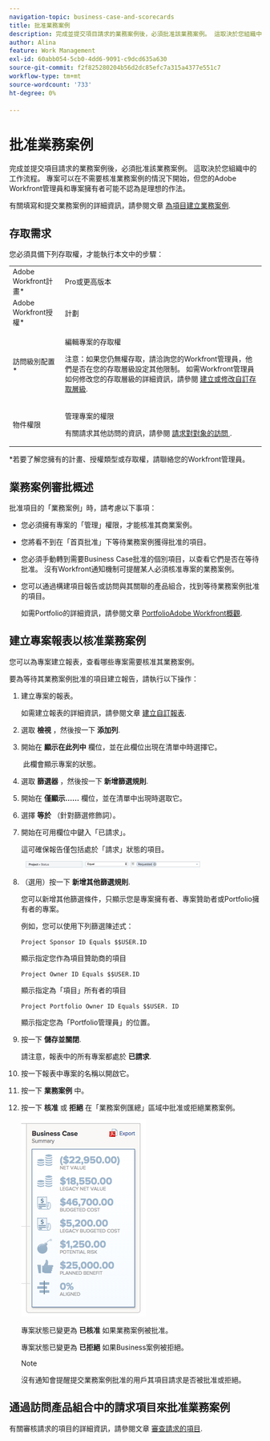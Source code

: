 ```yaml
---
navigation-topic: business-case-and-scorecards
title: 批准業務案例
description: 完成並提交項目請求的業務案例後，必須批准該業務案例。 這取決於您組織中的工作流程。 專案可以在不需要核准業務案例的情況下開始，但您的Adobe Workfront管理員和專案擁有者可能不認為是理想的作法。
author: Alina
feature: Work Management
exl-id: 60abb054-5cb0-4dd6-9091-c9dcd635a630
source-git-commit: f2f825280204b56d2dc85efc7a315a4377e551c7
workflow-type: tm+mt
source-wordcount: '733'
ht-degree: 0%

---
```


# 批准業務案例

完成並提交項目請求的業務案例後，必須批准該業務案例。 這取決於您組織中的工作流程。 專案可以在不需要核准業務案例的情況下開始，但您的Adobe Workfront管理員和專案擁有者可能不認為是理想的作法。 

有關填寫和提交業務案例的詳細資訊，請參閱文章 [為項目建立業務案例](../../../manage-work/projects/define-a-business-case/create-business-case.md).

## 存取需求

您必須具備下列存取權，才能執行本文中的步驟：

<table style="table-layout:auto"> 
 <col> 
 <col> 
 <tbody> 
  <tr> 
   <td role="rowheader">Adobe Workfront計畫*</td> 
   <td> <p>Pro或更高版本</p> </td> 
  </tr> 
  <tr> 
   <td role="rowheader">Adobe Workfront授權*</td> 
   <td> <p>計劃 </p> </td> 
  </tr> 
  <tr> 
   <td role="rowheader">訪問級別配置*</td> 
   <td> <p>編輯專案的存取權</p> <p>注意：如果您仍無權存取，請洽詢您的Workfront管理員，他們是否在您的存取層級設定其他限制。 如需Workfront管理員如何修改您的存取層級的詳細資訊，請參閱 <a href="../../../administration-and-setup/add-users/configure-and-grant-access/create-modify-access-levels.md" class="MCXref xref">建立或修改自訂存取層級</a>.</p> </td> 
  </tr> 
  <tr> 
   <td role="rowheader">物件權限</td> 
   <td> <p>管理專案的權限</p> <p>有關請求其他訪問的資訊，請參閱 <a href="../../../workfront-basics/grant-and-request-access-to-objects/request-access.md" class="MCXref xref">請求對對象的訪問 </a>.</p> </td> 
  </tr> 
 </tbody> 
</table>

&#42;若要了解您擁有的計畫、授權類型或存取權，請聯絡您的Workfront管理員。

## 業務案例審批概述

批准項目的「業務案例」時，請考慮以下事項：

* 您必須擁有專案的「管理」權限，才能核准其商業案例。 
* 您將看不到在「首頁批准」下等待業務案例獲得批准的項目。
* 您必須手動轉到需要Business Case批准的個別項目，以查看它們是否在等待批准。 沒有Workfront通知機制可提醒某人必須核准專案的業務案例。
* 您可以通過構建項目報告或訪問與其關聯的產品組合，找到等待業務案例批准的項目。 

   如需Portfolio的詳細資訊，請參閱文章 [PortfolioAdobe Workfront概觀](../../../manage-work/portfolios/portfolios-overview/portfolio-overview.md).

## 建立專案報表以核准業務案例

您可以為專案建立報表，查看哪些專案需要核准其業務案例。 

要為等待其業務案例批准的項目建立報告，請執行以下操作：

1. 建立專案的報表。

   如需建立報表的詳細資訊，請參閱文章 [建立自訂報表](../../../reports-and-dashboards/reports/creating-and-managing-reports/create-custom-report.md).

1. 選取 **檢視** ，然後按一下 **添加列**.

1. 開始在 **顯示在此列中** 欄位，並在此欄位出現在清單中時選擇它。

    此欄會顯示專案的狀態。

1. 選取 **篩選器** ，然後按一下 **新增篩選規則**.

1. 開始在 **僅顯示……** 欄位，並在清單中出現時選取它。
1. 選擇 **等於** （針對篩選修飾詞）。
1. 開始在可用欄位中鍵入「已請求」。 

   這可確保報告僅包括處於「請求」狀態的項目。

     ![requested_projects_filter.png](assets/requested-projects-filter-350x14.png)

1. （選用）按一下 **新增其他篩選規則**.

   您可以新增其他篩選條件，只顯示您是專案擁有者、專案贊助者或Portfolio擁有者的專案。

   例如，您可以使用下列篩選陳述式： 

   ```
   Project Sponsor ID Equals $$USER.ID
   ```

   顯示指定您作為項目贊助商的項目

   ```
   Project Owner ID Equals $$USER.ID
   ```

   顯示指定為「項目」所有者的項目

   ```
   Project Portfolio Owner ID Equals $$USER. ID
   ```

   顯示指定您為「Portfolio管理員」的位置。 

1. 按一下 **儲存並關閉**.

   請注意，報表中的所有專案都處於 **已請求**.

1. 按一下報表中專案的名稱以開啟它。
1. 按一下 **業務案例** 中。
1. 按一下 **核准** 或 **拒絕** 在「業務案例匯總」區域中批准或拒絕業務案例。 

   ![](assets/business-case-summary-with-rp-information--1-.png)

   專案狀態已變更為 **已核准** 如果業務案例被批准。

   專案狀態已變更為 **已拒絕** 如果Business案例被拒絕。

   >[!NOTE]
   >
   >沒有通知會提醒提交業務案例批准的用戶其項目請求是否被批准或拒絕。

## 通過訪問產品組合中的請求項目來批准業務案例

有關審核請求的項目的詳細資訊，請參閱文章 [審查請求的項目](../../../manage-work/portfolios/create-and-manage-portfolios/review-requested-projects.md).
